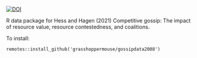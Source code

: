 [![DOI](https://zenodo.org/badge/334796954.svg)](https://zenodo.org/badge/latestdoi/334796954)

R data package for Hess and Hagen (2021) Competitive gossip: The impact of resource value, resource contestedness, and coalitions.

To install:

`remotes::install_github('grasshoppermouse/gossipdata2008')`
